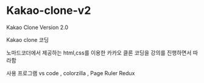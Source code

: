 # Kakao-clone-v2
Kakao Clone Version 2.0

Kakao clone 코딩

노마드코더에서 제공하는 html,css를 이용한 카카오 클론 코딩을 강의를 진행하면서 따라함

사용 프로그램 
vs code , colorzilla , Page Ruler Redux
